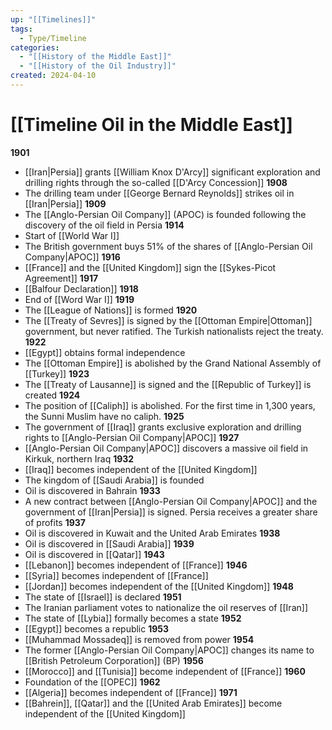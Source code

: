 ```yaml
---
up: "[[Timelines]]"
tags:
  - Type/Timeline
categories:
  - "[[History of the Middle East]]"
  - "[[History of the Oil Industry]]"
created: 2024-04-10
---
```

# [[Timeline Oil in the Middle East]]


**1901**
- [[Iran|Persia]] grants [[William Knox D'Arcy]] significant exploration and drilling rights through the so-called [[D'Arcy Concession]]
**1908**
- The drilling team under [[George Bernard Reynolds]] strikes oil in [[Iran|Persia]]
**1909**
- The [[Anglo-Persian Oil Company]] (APOC) is founded following the discovery of the oil field in Persia
**1914**
- Start of [[World War I]]
- The British government buys 51% of the shares of [[Anglo-Persian Oil Company|APOC]]
**1916**
- [[France]] and the [[United Kingdom]] sign the [[Sykes-Picot Agreement]]
**1917**
- [[Balfour Declaration]]
**1918**
- End of [[Word War I]]
**1919**
- The [[League of Nations]] is formed
**1920**
- The [[Treaty of Sevres]] is signed by the [[Ottoman Empire|Ottoman]] government, but never ratified. The Turkish nationalists reject the treaty.
**1922**
- [[Egypt]] obtains formal independence
- The [[Ottoman Empire]] is abolished by the Grand National Assembly of [[Turkey]]
**1923**
- The [[Treaty of Lausanne]] is signed and the [[Republic of Turkey]] is created
**1924**
- The position of [[Caliph]] is abolished. For the first time in 1,300 years, the Sunni Muslim have no caliph.
**1925** 
- The government of [[Iraq]] grants exclusive exploration and drilling rights to [[Anglo-Persian Oil Company|APOC]]
**1927**
- [[Anglo-Persian Oil Company|APOC]] discovers a massive oil field in Kirkuk, northern Iraq
**1932**
- [[Iraq]] becomes independent of the [[United Kingdom]]
- The kingdom of [[Saudi Arabia]] is founded
- Oil is discovered in Bahrain
**1933**
- A new contract between [[Anglo-Persian Oil Company|APOC]] and the government of [[Iran|Persia]] is signed. Persia receives a greater share of profits
**1937**
- Oil is discovered in Kuwait and the United Arab Emirates
**1938**
- Oil is discovered in [[Saudi Arabia]]
**1939**
- Oil is discovered in [[Qatar]]
**1943**
- [[Lebanon]] becomes independent of [[France]]
**1946**
- [[Syria]] becomes independent of [[France]]
- [[Jordan]] becomes independent of the [[United Kingdom]]
**1948**
- The state of [[Israel]] is declared
**1951**
- The Iranian parliament votes to nationalize the oil reserves of [[Iran]]
- The state of [[Lybia]] formally becomes a state
**1952**
- [[Egypt]] becomes a republic
**1953**
- [[Muhammad Mossadeq]] is removed from power
**1954**
- The former [[Anglo-Persian Oil Company|APOC]] changes its name to [[British Petroleum Corporation]] (BP)
**1956**
- [[Morocco]] and [[Tunisia]] become independent of [[France]]
**1960**
- Foundation of the [[OPEC]]
**1962**
- [[Algeria]] becomes independent of [[France]]
**1971**
- [[Bahrein]], [[Qatar]] and the [[United Arab Emirates]] become independent of the [[United Kingdom]]


